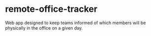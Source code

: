 # remote-office-tracker
Web app designed to keep teams informed of which members will be physically in the office on a given day.
